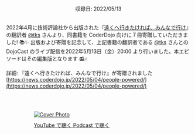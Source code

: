 <div style="text-align: center;">収録日: 2022/05/13</div><br>

2022年4月に技術評論社から出版された『[遠くへ行きたければ、みんなで行け](https://gihyo.jp/book/2022/978-4-297-12769-5)』の翻訳者 [@tks](https://twitter.com/tks) さんより、同書籍を CoderDojo 向けに７冊寄贈していただきました! 📚✨  出版および寄贈を記念して、上記書籍の翻訳者である [@tks](https://twitter.com/tks) さんとの DojoCast のライブ配信を2022年5月13日（金）20:00 より行いました。本エピソードはその編集版となります 📻🎶

詳細: 『遠くへ行きたければ、みんなで行け』が寄贈されました
[https://news.coderdojo.jp/2022/05/04/people-powered/](https://news.coderdojo.jp/2022/05/04/people-powered/)

<br>

<!--
☯️ 関連リンク

- DojoCon Japan 2021: [https://dojocon2021.coderdojo.jp/](https://dojocon2021.coderdojo.jp/)
- Twitter: [@DojoConJapan](https://twitter.com/DojoConJapan)
- Hashtag: [#DojoConJapan](https://twitter.com/hashtag/DojoConJapan?f=live)
- YouTube: [DojoCon Japan 2021 (メインセッション)](https://www.youtube.com/playlist?list=PL_XgRvFvKBPZ5j4Cz543ZhORNAteFL5rl)
- YouTube: [DojoCon Japan 2021 (カウントダウン)](https://www.youtube.com/playlist?list=PL_XgRvFvKBPYQPNcWzPFsDBdP79wCqv56)
-->

<div style="margin: 30px auto; max-width: 70%;">
  <a href='https://youtu.be/9OXt92jf0Dg' target='_blank' rel='noopenner'><img src="/podcasts/28.jpg" alt="Cover Photo" style="margin-bottom: 10px;"></a>
  <div class="btn-cover">
    <a class="btn-blue" style='padding: 12px 0px;' href="https://youtu.be/9OXt92jf0Dg" target='_blank' rel='noopenner'><i class="fa fa-youtube"></i> YouTube で聴く </a>
    <a class="btn-blue" style='padding: 12px 0px;' href="https://anchor.fm/coderdojo-japan/episodes/028---e1pa163" target='_blank' rel='noopenner'><i class="fas fa-podcast"></i> Podcast で聴く </a>
  </div>
</div>

<!--
## 📝 Shownote − 話したこと

TBD
-->
